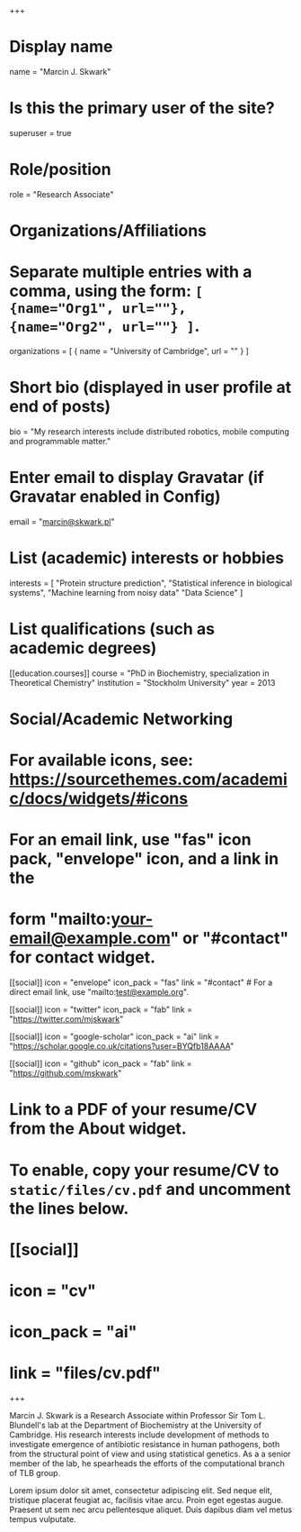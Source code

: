 +++
# Display name
name = "Marcin J. Skwark"

# Is this the primary user of the site?
superuser = true

# Role/position
role = "Research Associate"

# Organizations/Affiliations
#   Separate multiple entries with a comma, using the form: `[ {name="Org1", url=""}, {name="Org2", url=""} ]`.
organizations = [ { name = "University of Cambridge", url = "" } ]

# Short bio (displayed in user profile at end of posts)
bio = "My research interests include distributed robotics, mobile computing and programmable matter."

# Enter email to display Gravatar (if Gravatar enabled in Config)
email = "marcin@skwark.pl"

# List (academic) interests or hobbies
interests = [
  "Protein structure prediction",
  "Statistical inference in biological systems",
  "Machine learning from noisy data"
  "Data Science"
]

# List qualifications (such as academic degrees)
[[education.courses]]
  course = "PhD in Biochemistry, specialization in Theoretical Chemistry"
  institution = "Stockholm University"
  year = 2013

# Social/Academic Networking
# For available icons, see: https://sourcethemes.com/academic/docs/widgets/#icons
#   For an email link, use "fas" icon pack, "envelope" icon, and a link in the
#   form "mailto:your-email@example.com" or "#contact" for contact widget.

[[social]]
  icon = "envelope"
  icon_pack = "fas"
  link = "#contact"  # For a direct email link, use "mailto:test@example.org".

[[social]]
  icon = "twitter"
  icon_pack = "fab"
  link = "https://twitter.com/mjskwark"

[[social]]
  icon = "google-scholar"
  icon_pack = "ai"
  link = "https://scholar.google.co.uk/citations?user=BYQfb18AAAA"

[[social]]
  icon = "github"
  icon_pack = "fab"
  link = "https://github.com/mskwark"

# Link to a PDF of your resume/CV from the About widget.
# To enable, copy your resume/CV to `static/files/cv.pdf` and uncomment the lines below.
# [[social]]
#   icon = "cv"
#   icon_pack = "ai"
#   link = "files/cv.pdf"

+++

Marcin J. Skwark is a Research Associate within Professor Sir Tom L. Blundell's lab at the Department of Biochemistry at the University of Cambridge. His research interests include development of methods to investigate emergence of antibiotic resistance in human pathogens, both from the structural point of view and using statistical genetics. As a a senior member of the lab, he spearheads the efforts of the computational branch of TLB group. 

Lorem ipsum dolor sit amet, consectetur adipiscing elit. Sed neque elit, tristique placerat feugiat ac, facilisis vitae arcu. Proin eget egestas augue. Praesent ut sem nec arcu pellentesque aliquet. Duis dapibus diam vel metus tempus vulputate. 

